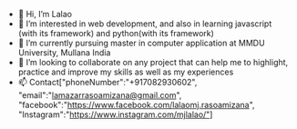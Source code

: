 - 👋 Hi, I’m Lalao
- 👀 I’m interested in web development, and also in learning javascript (with its framework) and python(with its framework)
- 🌱 I’m currently pursuing master in computer application at MMDU University, Mullana India
- 💞️ I’m looking to collaborate on any project that can help me to highlight, practice and improve my skills as well as my experiences 
- 📫  Contact["phoneNumber":"+917082930602", "email":"lamazarrasoamizana@gmail.com", "facebook":"https://www.facebook.com/lalaomj.rasoamizana", "Instagram":"https://www.instagram.com/mjlalao/"]

<!---
lamazar/lamazar is a ✨ special ✨ repository because its `README.md` (this file) appears on your GitHub profile.
You can click the Preview link to take a look at your changes.
--->
